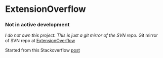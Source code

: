 # ExtensionOverflow

### Not in active development

*I do not own this project. This is just a git mirror of the SVN repo.*
Git mirror of SVN repo at [ExtensionOverflow](https://extensionoverflow.codeplex.com)

Started from this Stackoverflow [post](http://stackoverflow.com/q/271398/3286583)

